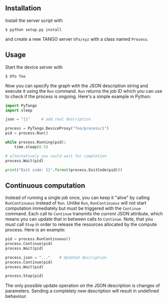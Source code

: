 ## Installation

Install the server script with

    $ python setup.py install

and create a new TANGO server `Ufo/xyz` with a class named `Process`.


## Usage

Start the device server with

    $ Ufo foo

Now you can specify the graph with the JSON description string and execute it
using the `Run` command. `Run` returns the job ID which you can use to check if
the process is ongoing. Here's a simple example in Python:

```python
import PyTango
import sleep

json = "{}"     # add real description

process = PyTango.DeviceProxy("foo/process/1")
pid = process.Run()

while process.Running(pid):
    time.sleep(0.5)

# alternatively you could wait for completion
process.Wait(pid)

print("Exit code: {}".format(process.ExitCode(pid)))
```


## Continuous computation

Instead of running a single job once, you can keep it "alive" by calling
`RunContinuous` instead of `Run`. Unlike `Run`, `RunContinuous` will not start
computation immediately but must be triggered with the `Continue` command. Each
call to `Continue` transmits the *current* JSON attribute, which means you can
update that in between calls to `Continue`. Note, that you *must* call `Stop` in
order to release the resources allocated by the compute process. Here is an
example:

```python
pid = process.RunContinuous()
process.Continue(pid)
process.Wait(pid)

process.json = "..."    # Updated description
process.Continue(pid)
process.Wait(pid)

process.Stop(pid)
```

The only possible update operation on the JSON description is changes of
parameters. Sending a completely new description will result in undefined
behaviour.
